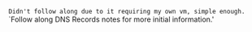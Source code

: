 `Didn't follow along due to it requiring my own vm, simple enough.`
`Follow along DNS Records notes for more initial information.'
